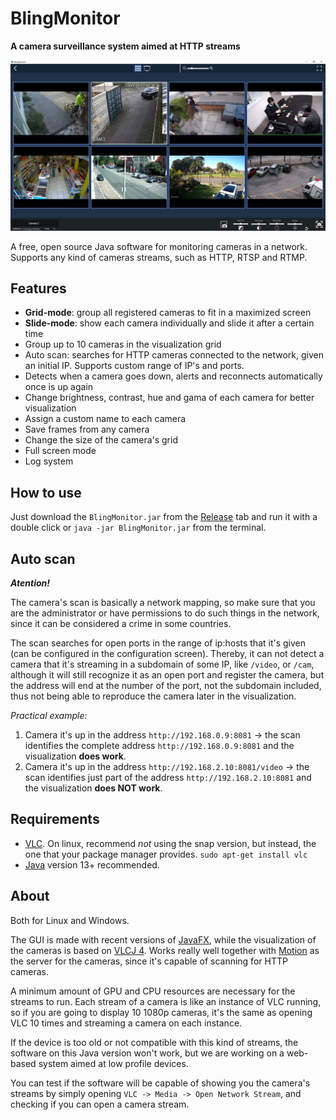 # BlingMonitor
**A camera surveillance system aimed at HTTP streams**

![Screenshot](src/main/resources/org/images/main-screen-print.jpg)

A free, open source Java software for monitoring cameras in a network. Supports any kind of cameras streams, such as HTTP, RTSP and RTMP. 

## Features
* **Grid-mode**: group all registered cameras to fit in a maximized screen
* **Slide-mode**: show each camera individually and slide it after a certain time
* Group up to 10 cameras in the visualization grid
* Auto scan: searches for HTTP cameras connected to the network, given an initial IP. Supports custom range of IP's and ports.
* Detects when a camera goes down, alerts and reconnects automatically once is up again
* Change brightness, contrast, hue and gama of each camera for better visualization
* Assign a custom name to each camera
* Save frames from any camera
* Change the size of the camera's grid
* Full screen mode
* Log system

## How to use
Just download the `BlingMonitor.jar` from the [Release](https://github.com/GuilhermeFracalossi/BlingMonitor/releases/) tab and run it with
a double click or `java -jar BlingMonitor.jar` from the terminal.

## Auto scan
***Atention!***

The camera's scan is basically a network mapping, so make sure that you are the administrator or have permissions to do such 
things in the network, since it can be considered a crime in some countries.

The scan searches for open ports in the range of ip:hosts that it's given (can be configured in the configuration screen).
Thereby, it can not detect a camera that it's streaming in a subdomain of some IP, like `/video`, or `/cam`, although it will
still recognize it as an open port and register the camera, but the address will end at the number of the port, not the subdomain included, 
thus not being able to reproduce the camera later in the visualization.

*Practical example:*

1. Camera it's up in the address `http://192.168.0.9:8081` -> the scan identifies the complete address
`http://192.168.0.9:8081` and the visualization **does work**.
2. Camera it's up in the address `http://192.168.2.10:8081/video` -> the scan identifies just part of the address
   `http://192.168.2.10:8081` and the visualization **does NOT work**.

## Requirements
* [VLC](https://www.videolan.org/vlc/index.html). On linux, recommend *not* using the snap version,
  but instead, the one that your package manager provides. `sudo apt-get install vlc`
* [Java](https://www.oracle.com/br/java/technologies/javase-downloads.html) version 13+ recommended.


## About
Both for Linux and Windows.

The GUI is made with recent versions of [JavaFX](https://openjfx.io/), 
while the visualization of the cameras is based on [VLCJ 4](https://github.com/caprica/vlcj).
Works really well together with [Motion](https://motion-project.github.io/) as the 
server for the cameras, since it's capable of scanning for HTTP cameras.

A minimum amount of GPU and CPU resources are necessary for the streams to run. Each stream of a camera is like 
an instance of VLC running, so if you are going to display 10 1080p cameras, it's the same
as opening VLC 10 times and streaming a camera on each instance.

If the device is too old or not compatible with this kind of streams, the software on this Java
version won't work, but we are working on a web-based system aimed at low profile devices. 

You can test if the software will be capable of showing you the camera's streams by simply 
opening `VLC -> Media -> Open Network Stream`, and checking if you can open a camera stream.



